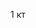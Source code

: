 1 кт
    <script>

        function Y1(arg1, yes, no) {
            if (arg1 < 12) yes(arg1)
            else no(arg1)
        }
        function callbackyes() {
            console.log(arg1 - 1);
        }
        function callbackno() {
            console.log(5 * arg1 - 2);
        }
        let arg1 = Number(prompt("Введи значение X"));
        Y1(arg1, callbackyes, callbackno);
    </script>
